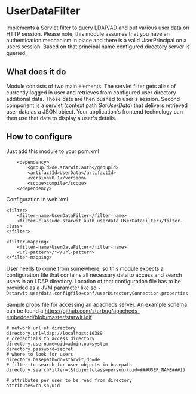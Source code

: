 # UserDataFilter
Implements a Servlet filter to query LDAP/AD and put various user data on HTTP session. Please note, 
this module assumes that you have an authentication mechanism in place and there is a valid UserPrincipal 
on a users session. Based on that principal name configured directory server is queried.

## What does it do
Module consists of two main elements. The servlet filter gets alias of currently logged in user and retrieves
from configured user directory additional data. Those date are then pushed to user's session.
Second component is a servlet (context path *GetUserData*) that delivers retrieved user data as a JSON object.
Your application's frontend technology can then use that data to display a user's details.

## How to configure

Just add this module to your pom.xml

		<dependency>
			<groupId>de.starwit.auth</groupId>
			<artifactId>UserData</artifactId>
			<version>0.1</version>
			<scope>compile</scope>
		</dependency>

Configuration in web.xml

	<filter>
		<filter-name>UserDataFilter</filter-name>
		<filter-class>de.starwit.auth.userdata.UserDataFilter</filter-class>
	</filter>

	<filter-mapping>
		<filter-name>UserDataFilter</filter-name>
		<url-pattern>/*</url-pattern>
	</filter-mapping>

User needs to come from somewhere, so this module expects a configuration file that contains all necessary
data to access and search users in an LDAP directory. Location of that configuration file has to be provided
as a JVM parameter like so ```-Dstarwit.userdata.configfile=conf/userDirectoryConnection.properties```

Sample props file for accessing an apacheds server. An example schema can be found a https://github.com/ztarbug/apacheds-embedded/blob/master/starwit.ldif
```properties
# network url of directory
directory.url=ldap://localhost:10389
# credentials to access directory
directory.username=uid=admin,ou=system
directory.password=secret
# where to look for users
directory.basepath=dc=starwit,dc=de
# filter to search for user objects in basepath
directory.searchFilter=(&(objectclass=person)(uid=###USER_NAME###))

# attributes per user to be read from directory
attributes=cn,sn,uid
```
